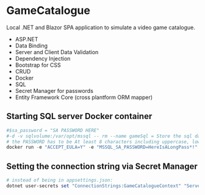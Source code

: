 # GameCatalogue
 Local .NET and Blazor SPA application to simulate a video game catalogue. 
 
 + ASP.NET
 + Data Binding 
 + Server and Client Data Validation
 + Dependency Injection
 + Bootstrap for CSS
 + CRUD 
 + Docker
 + SQL
 + Secret Manager for passwords
 + Entity Framework Core (cross plantform ORM mapper)


 ## Starting SQL server Docker container
 ```powershell
 #$sa_password = "SA PASSWORD HERE"
 #-d -v sqlvolume:/var/opt/mssql -- rm --name gameSql = Store the sql data on the outside volume (persist beyond docker container)
 # the PASSWORD has to be At least 8 characters including uppercase, lowercase letters, base-10 digits and/or non-alphanumeric symbols!!
docker run -e "ACCEPT_EULA=Y" -e "MSSQL_SA_PASSWORD=HereIsALongPass*!" -p 1433:1433 -d -v sqlvolume:/var/opt/mssql --rm --name mssql mcr.microsoft.com/mssql/server:2022-latest
 ```

 ## Setting the connection string via Secret Manager
  ```powershell
  # instead of being in appsettings.json:
dotnet user-secrets set "ConnectionStrings:GameCatalogueContext" "Server=localhost; Database=GameStore; User Id=sa ; Password=HereIsALongPass*!; TrustServerCertificate=True;"
  ```
